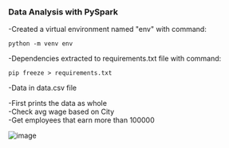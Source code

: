 ### Data Analysis with PySpark      

-Created a virtual environment named "env" with command:     
```
python -m venv env     

```        

-Dependencies extracted to requirements.txt file with command: 
```
pip freeze > requirements.txt

```

-Data in data.csv file      

  -First prints the data as whole    
  -Check avg wage based on City    
  -Get employees that earn more than 100000    

![image](https://github.com/user-attachments/assets/31fdabad-47fa-4398-a5f3-7551ec494d2c)
